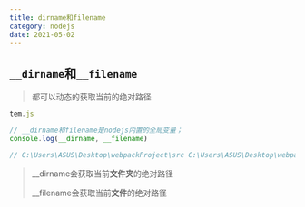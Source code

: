 ```yaml
---
title: dirname和filename
category: nodejs
date: 2021-05-02
---
```


## `__dirname`和`__filename`

> 都可以动态的获取当前的绝对路径

```js
tem.js

// __dirname和filename是nodejs内置的全局变量；
console.log(__dirname, __filename)

// C:\Users\ASUS\Desktop\webpackProject\src C:\Users\ASUS\Desktop\webpackProject\src\tem.js
```

> __dirname会获取当前**文件夹**的绝对路径
>
> __filename会获取当前**文件**的绝对路径